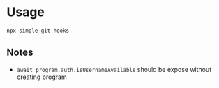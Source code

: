 # Usage

```bash
npx simple-git-hooks
```

## Notes

- `await program.auth.isUsernameAvailable` should be expose without creating program
